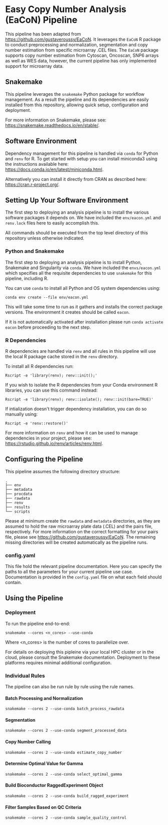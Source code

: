 # Easy Copy Number Analysis (EaCoN) Pipeline

This pipeline has been adapted from https://github.com/gustaveroussy/EaCoN.
It leverages the `EaCoN` R package to conduct preprocessing and normalization,
segmentation and copy number estimation from specific microarray .CEL files.
The `EaCoN` package supports copy number estimation from Cytoscan, Oncoscan,
SNP6 arrays as well as WES data, however, the current pipeline has only
implemented support for microarray data.

## Snakemake

This pipeline leverages the `snakemake` Python package for workflow management.
As a result the pipeline and its dependencies are easily
installed from this repository, allowing quick setup, configuration and
deployment.

For more information on Snakemake, please see:
https://snakemake.readthedocs.io/en/stable/.

## Software Environment

Dependency management for this pipeline is handled via `conda` for Python
and `renv` for R. To get started with setup you can install
miniconda3 using the instructions available here: https://docs.conda.io/en/latest/miniconda.html.

Alternatively you can install it directly from CRAN
as described here: https://cran.r-project.org/.

## Setting Up Your Software Environment

The first step to deploying an analysis pipeline is to install the various
software packages it depends on. We have included the `env/eacon.yml` and
`renv.lock` files here to easily accomplish this.

All commands should be executed from the top level directory of this
repository unless otherwise indicated.

### Python and Snakemake

The first step to deploying an analysis pipeline is to install Python,
Snakemake and Singularity via `conda`. We have included the
`envs/eacon.yml` which specifies all the requisite dependencies to use
`snakemake` for this pipeline, including R.

You can use `conda` to install all Python and OS system dependencies
using:

`conda env create --file env/eacon.yml`

This will take some time to run as it gathers and installs the correct
package versions. The environment it creates should be called `eacon`.

If it is not automatically activated after installation please run
`conda activate eacon` before proceeding to the next step.

### R Dependencies

R dependencies are handled via `renv` and all rules in this
pipeline will use the local R package cache stored in the `renv` directory.

To install all R dependencies run:

`Rscript -e 'library(renv); renv::init();'`

If you wish to isolate the R dependencies from your Conda environment R libraries,
you can use this command instead:

`Rscript -e 'library(renv); renv::isolate(); renv::init(bare=TRUE)'`

If intialization doesn't trigger dependency installation, you can do so manually using:

`Rscript -e 'renv::restore()'`

For more information on `renv` and how it can be used to manage dependencies in
your project, please see: https://rstudio.github.io/renv/articles/renv.html.

## Configuring the Pipeline

This pipeline assumes the following directory structure:

```
.
├── env
├── metadata
├── procdata
├── rawdata
├── renv
├── results
└── scripts
```

Please at minimum create the `rawdata` and `metadata` directories, as they are assumed to hold the raw microarray plate data (.CEL) and the pairs file, respectively. For more information on the correct formatting for your pairs file, please see https://github.com/gustaveroussy/EaCoN.
The remaining missing directories will be created automatically as the pipeline runs.

### config.yaml

This file hold the relevant pipeline documentation. Here you can specify the paths
to all the parameters for your current pipeline use case. Documentation is provided
in the `config.yaml` file on what each field should contain.


## Using the Pipeline

### Deployment

To run the pipeline end-to-end:
```
snakemake --cores <n_cores> --use-conda
```
Where <n_cores> is the number of cores to parallelize over.

For details on deploying this pipleine via your local HPC cluster or in
the cloud, please consult the Snakemake documentation. Deployment to these
platforms requires minimal additional configuration.

### Individual Rules

The pipeline can also be run rule by rule using the rule names.

#### Batch Processing and Normalization

`snakemake --cores 2 --use-conda batch_process_rawdata`

#### Segmentation

`snakemake --cores 2 --use-conda segment_processed_data`

#### Copy Number Calling

`snakemake --cores 2 --use-conda estimate_copy_number`

#### Determine Optimal Value for Gamma

`snakemake --cores 2 --use-conda select_optimal_gamma`

#### Build Bioconductor RaggedExperiment Object

`snakemake --cores 2 --use-conda build_ragged_experiment`

#### Filter Samples Based on QC Criteria

`snakemake --cores 2 --use-conda sample_quality_control`
